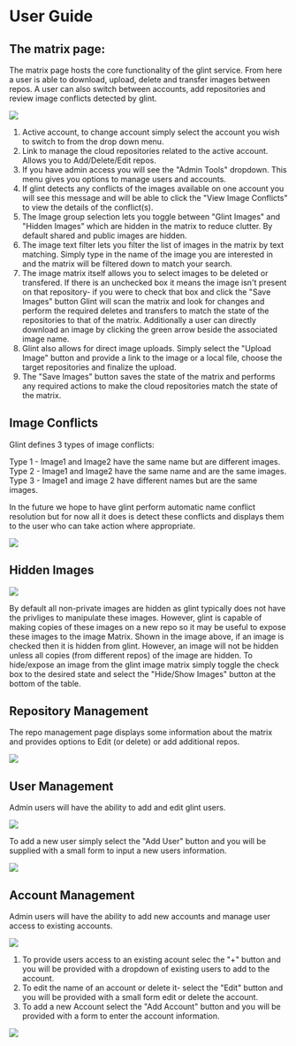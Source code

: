 # User Guide

## The matrix page:
The matrix page hosts the core functionality of the glint service. From here a user is able to download, upload, delete and transfer images between repos. A user can also switch between accounts, add repositories and review image conflicts detected by glint.

![](https://github.com/hep-gc/Glintv2/blob/master/docs/Matrix.png)

1. Active account, to change account simply select the account you wish to switch to from the drop down menu.   
2. Link to manage the cloud repositories related to the active account. Allows you to Add/Delete/Edit repos.
3. If you have admin access you will see the "Admin Tools" dropdown. This menu gives you options to manage users and accounts.
4. If glint detects any conflicts of the images available on one account you will see this message and will be able to click the "View Image Conflicts" to view the details of the conflict(s).
5. The Image group selection lets you toggle between "Glint Images" and "Hidden Images" which are hidden in the matrix to reduce clutter. By default shared and public images are hidden.
6. The image text filter lets you filter the list of images in the matrix by text matching. Simply type in the name of the image you are interested in and the matrix will be filtered down to match your search.
7. The image matrix itself allows you to select images to be deleted or transfered. If there is an unchecked box it means the image isn't present on that repository- if you were to check that box and click the "Save Images" button Glint will scan the matrix and look for changes and perform the required deletes and transfers to match the state of the repositories to that of the matrix. Additionally a user can directly download an image by clicking the green arrow beside the associated image name.
8. Glint also allows for direct image uploads. Simply select the "Upload Image" button and provide a link to the image or a local file, choose the target repositories and finalize the upload.
9. The "Save Images" button saves the state of the matrix and performs any required actions to make the cloud repositories match the state of the matrix.


## Image Conflicts
Glint defines 3 types of image conflicts:

Type 1 - Image1 and Image2 have the same name but are different images.  
Type 2 - Image1 and Image2 have the same name and are the same images.  
Type 3 - Image1 and image 2 have different names but are the same images.  

In the future we hope to have glint perform automatic name conflict resolution but for now all it does is detect these conflicts and displays them to the user who can take action where appropriate.

![](https://github.com/hep-gc/Glintv2/blob/master/docs/Image_conflicts.png)


## Hidden Images
![](https://github.com/hep-gc/Glintv2/blob/master/docs/Hidden_images.png)

By default all non-private images are hidden as glint typically does not have the privliges to manipulate these images. However, glint is capable of making copies of these images on a new repo so it may be useful to expose these images to the image Matrix. Shown in the image above, if an image is checked then it is hidden from glint. However, an image will not be hidden unless all copies (from different repos) of the image are hidden. To hide/expose an image from the glint image matrix simply toggle the check box to the desired state and select the "Hide/Show Images" button at the bottom of the table.


## Repository Management
The repo management page displays some information about the matrix and provides options to Edit (or delete) or add additional repos.

![](https://github.com/hep-gc/Glintv2/blob/master/docs/Manage_repos1.png)


## User Management
Admin users will have the ability to add and edit glint users.

![](https://github.com/hep-gc/Glintv2/blob/master/docs/User_management.png)


To add a new user simply select the "Add User" button and you will be supplied with a small form to input a new users information.

![](https://github.com/hep-gc/Glintv2/blob/master/docs/Add_user.png)



## Account Management
Admin users will have the ability to add new accounts and manage user access to existing accounts.

![](https://github.com/hep-gc/Glintv2/blob/master/docs/Account_management1.png)

1. To provide users access to an existing acount selec the "+" button and you will be provided with a dropdown of existing users to add to the account.
2. To edit the name of an account or delete it- select the "Edit" button and you will be provided with a small form edit or delete the account.
3. To add a new Account select the "Add Account" button and you will be provided with a form to enter the account information.

![](https://github.com/hep-gc/Glintv2/blob/master/docs/Account_management2.png)

